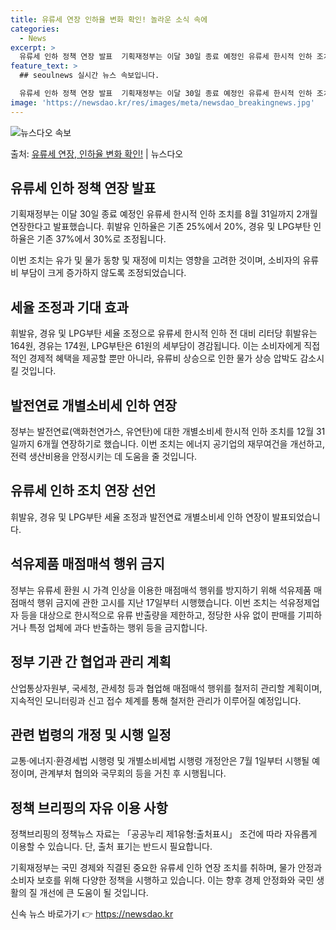 ```yaml
---
title: 유류세 연장 인하율 변화 확인! 놀라운 소식 속에
categories:
  - News
excerpt: >
  유류세 인하 정책 연장 발표  기획재정부는 이달 30일 종료 예정인 유류세 한시적 인하 조치를 8월 31일까…
feature_text: >
  ## seoulnews 실시간 뉴스 속보입니다.

  유류세 인하 정책 연장 발표  기획재정부는 이달 30일 종료 예정인 유류세 한시적 인하 조치를 8월 31일까…
image: 'https://newsdao.kr/res/images/meta/newsdao_breakingnews.jpg'
---
```


![뉴스다오 속보](https://newsdao.kr/res/images/meta/newsdao_breakingnews.jpg)

<p>출처: <a href="https://newsdao.kr/4294" rel="dofollow">유류세 연장, 인하율 변화 확인!</a> | 뉴스다오</p>

<h2 data-ke-size="size26">유류세 인하 정책 연장 발표</h2>
<p data-ke-size="size16">기획재정부는 이달 30일 종료 예정인 유류세 한시적 인하 조치를 8월 31일까지 2개월 연장한다고 발표했습니다. 휘발유 인하율은 기존 25%에서 20%, 경유 및 LPG부탄 인하율은 기존 37%에서 30%로 조정됩니다.</p>
<p data-ke-size="size16">이번 조치는 유가 및 물가 동향 및 재정에 미치는 영향을 고려한 것이며, 소비자의 유류비 부담이 크게 증가하지 않도록 조정되었습니다.</p>

<h2 data-ke-size="size26">세율 조정과 기대 효과</h2>
<p data-ke-size="size16">휘발유, 경유 및 LPG부탄 세율 조정으로 유류세 한시적 인하 전 대비 리터당 휘발유는 164원, 경유는 174원, LPG부탄은 61원의 세부담이 경감됩니다. 이는 소비자에게 직접적인 경제적 혜택을 제공할 뿐만 아니라, 유류비 상승으로 인한 물가 상승 압박도 감소시킬 것입니다.</p>

<h2 data-ke-size="size26">발전연료 개별소비세 인하 연장</h2>
<p data-ke-size="size16">정부는 발전연료(액화천연가스, 유연탄)에 대한 개별소비세 한시적 인하 조치를 12월 31일까지 6개월 연장하기로 했습니다. 이번 조치는 에너지 공기업의 재무여건을 개선하고, 전력 생산비용을 안정시키는 데 도움을 줄 것입니다.</p>

<h2 data-ke-size="size26">유류세 인하 조치 연장 선언</h2>
<p data-ke-size="size16">휘발유, 경유 및 LPG부탄 세율 조정과 발전연료 개별소비세 인하 연장이 발표되었습니다.</p>

<h2 data-ke-size="size26">석유제품 매점매석 행위 금지</h2>
<p data-ke-size="size16">정부는 유류세 환원 시 가격 인상을 이용한 매점매석 행위를 방지하기 위해 석유제품 매점매석 행위 금지에 관한 고시를 지난 17일부터 시행했습니다. 이번 조치는 석유정제업자 등을 대상으로 한시적으로 유류 반출량을 제한하고, 정당한 사유 없이 판매를 기피하거나 특정 업체에 과다 반출하는 행위 등을 금지합니다.</p>

<h2 data-ke-size="size26">정부 기관 간 협업과 관리 계획</h2>
<p data-ke-size="size16">산업통상자원부, 국세청, 관세청 등과 협업해 매점매석 행위를 철저히 관리할 계획이며, 지속적인 모니터링과 신고 접수 체계를 통해 철저한 관리가 이루어질 예정입니다.</p>

<h2 data-ke-size="size26">관련 법령의 개정 및 시행 일정</h2>
<p data-ke-size="size16">교통·에너지·환경세법 시행령 및 개별소비세법 시행령 개정안은 7월 1일부터 시행될 예정이며, 관계부처 협의와 국무회의 등을 거친 후 시행됩니다.</p>

<h2 data-ke-size="size26">정책 브리핑의 자유 이용 사항</h2>
<p data-ke-size="size16">정책브리핑의 정책뉴스 자료는 「공공누리 제1유형:출처표시」 조건에 따라 자유롭게 이용할 수 있습니다. 단, 출처 표기는 반드시 필요합니다.</p>
<p data-ke-size="size16">기획재정부는 국민 경제와 직결된 중요한 유류세 인하 연장 조치를 취하며, 물가 안정과 소비자 보호를 위해 다양한 정책을 시행하고 있습니다. 이는 향후 경제 안정화와 국민 생활의 질 개선에 큰 도움이 될 것입니다.</p> 

신속 뉴스 바로가기 👉 <a href="https://newsdao.kr" rel="dofollow">https://newsdao.kr</a>


